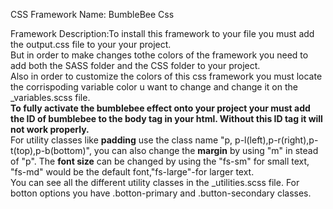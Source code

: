 CSS Framework Name: BumbleBee Css <br>

Framework Description:To install this framework to your file you must add the output.css file to your your project. <br>
But in order to make changes tothe colors of the framework you need to add both the SASS folder and the CSS folder to your project.<br>
Also in order to customize the colors of this css framework you must locate the corrispoding variable color u want to change and change it on the _variables.scss file. <br>
**To fully activate the bumblebee effect onto your project your must add the ID of bumblebee to the body tag in your html. Without this ID tag it will not work properly.** <br>
 For utility classes like **padding** use the class name "p, p-l(left),p-r(right),p-t(top),p-b(bottom)", you can also change the **margin** by using "m" in stead of "p". The **font size** can be changed by using the "fs-sm" for small text, "fs-md" would be the default font,"fs-large"-for larger text.<br> 
 You can see all the different utility classes in the _utilities.scss file. For botton options you have .botton-primary and .button-secondary classes.